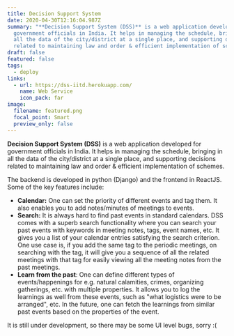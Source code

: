 ```yaml
---
title: Decision Support System
date: 2020-04-30T12:16:04.987Z
summary: "**Decision Support System (DSS)** is a web application developed for
  government officials in India. It helps in managing the schedule, bringing in
  all the data of the city/district at a single place, and supporting decisions
  related to maintaining law and order & efficient implementation of schemes."
draft: false
featured: false
tags:
  - deploy
links:
  - url: https://dss-iitd.herokuapp.com/
    name: Web Service
    icon_pack: far
image:
  filename: featured.png
  focal_point: Smart
  preview_only: false
---
```

**Decision Support System (DSS)** is a web application developed for government officials in India. It helps in managing the schedule, bringing in all the data of the city/district at a single place, and supporting decisions related to maintaining law and order & efficient implementation of schemes.

The backend is developed in python (Django) and the frontend in ReactJS. Some of the key features include:

* **Calendar:** One can set the priority of different events and tag them. It also enables you to add notes/minutes of meetings to events.
* **Search:** It is always hard to find past events in standard calendars. DSS comes with a superb search functionality where you can search your past events with keywords in meeting notes, tags, event names, etc. It gives you a list of your calendar entries satisfying the search criterion. One use case is, if you add the same tag to the periodic meetings, on searching with the tag, it will give you a sequence of all the related meetings with that tag for easily viewing all the meeting notes from the past meetings.
* **Learn from the past**: One can define different types of events/happenings for e.g. natural calamities, crimes, organizing gatherings, etc. with multiple properties. It allows you to log the learnings as well from these events, such as "what logistics were to be arranged", etc. In the future, one can fetch the learnings from similar past events based on the properties of the event.

It is still under development, so there may be some UI level bugs, sorry :(